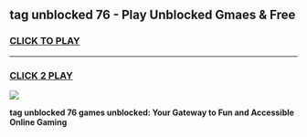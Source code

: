 
## tag unblocked 76 - Play Unblocked Gmaes & Free
<h3>
<a href="https://news.freeplayer.one?title=tag_unblocked_76&ref=16F">CLICK TO PLAY</a></h3>
<hr>

<h3>
<a href="https://news.freeplayer.one?title=tag_unblocked_76&ref=16F">CLICK 2 PLAY</a>
  
</h3>

<a href="https://news.freeplayer.one?title=tag_unblocked_76&ref=16F/"><img src="https://clearcache.store/games.png"></a>


**tag unblocked 76 games unblocked: Your Gateway to Fun and Accessible Online Gaming**
